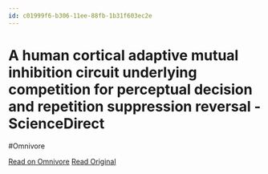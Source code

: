 ```yaml
---
id: c01999f6-b306-11ee-88fb-1b31f603ec2e
---
```


# A human cortical adaptive mutual inhibition circuit underlying competition for perceptual decision and repetition suppression reversal - ScienceDirect
#Omnivore

[Read on Omnivore](https://omnivore.app/me/a-human-cortical-adaptive-mutual-inhibition-circuit-underlying-c-18d09217f7b)
[Read Original](https://www.sciencedirect.com/science/article/pii/S1053811923006389?dgcid=rss_sd_all)

